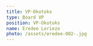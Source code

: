 ```yaml
---
title: VP-Okotoks
type: Board VP
position: VP-Okotoks
name: Eredee Loriezo
photo: /assets/eredee-002-.jpg
---
```


